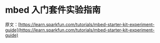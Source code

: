 # mbed 入门套件实验指南

原文：[https://learn.sparkfun.com/tutorials/mbed-starter-kit-experiment-guide](https://learn.sparkfun.com/tutorials/mbed-starter-kit-experiment-guide)